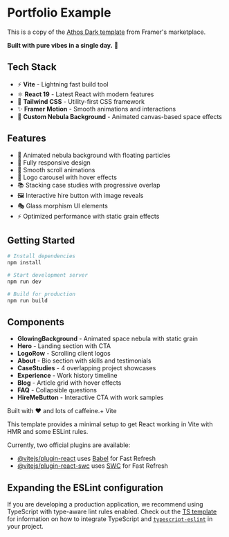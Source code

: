 # Portfolio Example

This is a copy of the [Athos Dark template](https://www.framer.com/marketplace/templates/athos-dark/) from Framer's marketplace.

**Built with pure vibes in a single day.** 🚀

## Tech Stack

- ⚡ **Vite** - Lightning fast build tool
- ⚛️ **React 19** - Latest React with modern features
- 🎨 **Tailwind CSS** - Utility-first CSS framework
- ✨ **Framer Motion** - Smooth animations and interactions
- 🌌 **Custom Nebula Background** - Animated canvas-based space effects

## Features

- 🌟 Animated nebula background with floating particles
- 📱 Fully responsive design
- 🎯 Smooth scroll animations
- 🔄 Logo carousel with hover effects
- 📚 Stacking case studies with progressive overlap
- 🖼️ Interactive hire button with image reveals
- 🎭 Glass morphism UI elements
- ⚡ Optimized performance with static grain effects

## Getting Started

```bash
# Install dependencies
npm install

# Start development server
npm run dev

# Build for production
npm run build
```

## Components

- **GlowingBackground** - Animated space nebula with static grain
- **Hero** - Landing section with CTA
- **LogoRow** - Scrolling client logos
- **About** - Bio section with skills and testimonials
- **CaseStudies** - 4 overlapping project showcases
- **Experience** - Work history timeline
- **Blog** - Article grid with hover effects
- **FAQ** - Collapsible questions
- **HireMeButton** - Interactive CTA with work samples

Built with ❤️ and lots of caffeine.+ Vite

This template provides a minimal setup to get React working in Vite with HMR and some ESLint rules.

Currently, two official plugins are available:

- [@vitejs/plugin-react](https://github.com/vitejs/vite-plugin-react/blob/main/packages/plugin-react) uses [Babel](https://babeljs.io/) for Fast Refresh
- [@vitejs/plugin-react-swc](https://github.com/vitejs/vite-plugin-react/blob/main/packages/plugin-react-swc) uses [SWC](https://swc.rs/) for Fast Refresh

## Expanding the ESLint configuration

If you are developing a production application, we recommend using TypeScript with type-aware lint rules enabled. Check out the [TS template](https://github.com/vitejs/vite/tree/main/packages/create-vite/template-react-ts) for information on how to integrate TypeScript and [`typescript-eslint`](https://typescript-eslint.io) in your project.
